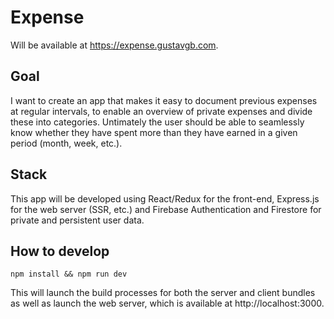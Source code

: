 # Expense

Will be available at https://expense.gustavgb.com.

## Goal

I want to create an app that makes it easy to document previous expenses at regular intervals, to enable an overview of private expenses and divide these into categories. Untimately the user should be able to seamlessly know whether they have spent more than they have earned in a given period (month, week, etc.).

## Stack

This app will be developed using React/Redux for the front-end, Express.js for the web server (SSR, etc.) and Firebase Authentication and Firestore for private and persistent user data.

## How to develop

`npm install && npm run dev`

This will launch the build processes for both the server and client bundles as well as launch the web server, which is available at http://localhost:3000.
